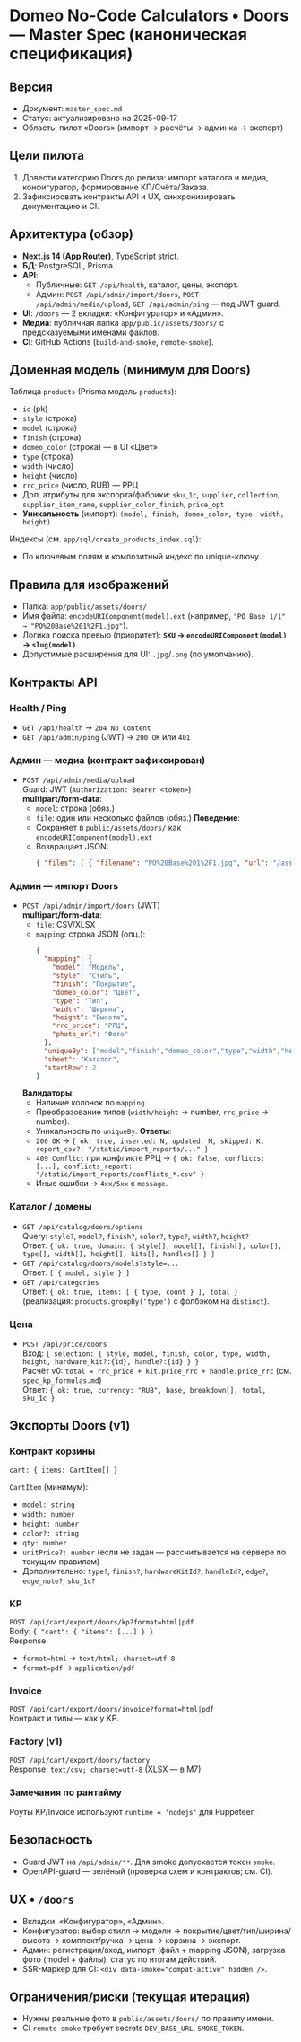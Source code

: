 # Domeo No-Code Calculators • Doors — Master Spec (каноническая спецификация)

## Версия
- Документ: `master_spec.md`
- Статус: актуализировано на 2025-09-17
- Область: пилот «Doors» (импорт → расчёты → админка → экспорт)

## Цели пилота
1) Довести категорию Doors до релиза: импорт каталога и медиа, конфигуратор, формирование КП/Счёта/Заказа.  
2) Зафиксировать контракты API и UX, синхронизировать документацию и CI.

## Архитектура (обзор)
- **Next.js 14 (App Router)**, TypeScript strict.
- **БД**: PostgreSQL, Prisma.
- **API**:
  - Публичные: `GET /api/health`, каталог, цены, экспорт.
  - Админ: `POST /api/admin/import/doors`, `POST /api/admin/media/upload`, `GET /api/admin/ping` — под JWT guard.
- **UI**: `/doors` — 2 вкладки: «Конфигуратор» и «Админ».
- **Медиа**: публичная папка `app/public/assets/doors/` с предсказуемыми именами файлов.
- **CI**: GitHub Actions (`build-and-smoke`, `remote-smoke`).

## Доменная модель (минимум для Doors)
Таблица `products` (Prisma модель `products`):
- `id` (pk)
- `style` (строка)
- `model` (строка)
- `finish` (строка)
- `domeo_color` (строка) — в UI «Цвет»
- `type` (строка)
- `width` (число)
- `height` (число)
- `rrc_price` (число, RUB) — РРЦ
- Доп. атрибуты для экспорта/фабрики: `sku_1c`, `supplier`, `collection`, `supplier_item_name`, `supplier_color_finish`, `price_opt`
- **Уникальность** (импорт): `(model, finish, domeo_color, type, width, height)`

Индексы (см. `app/sql/create_products_index.sql`):
- По ключевым полям и композитный индекс по unique-ключу.

## Правила для изображений
- Папка: `app/public/assets/doors/`
- Имя файла: `encodeURIComponent(model).ext` (например, `"PO Base 1/1" → "PO%20Base%201%2F1.jpg"`).
- Логика поиска превью (приоритет): **`SKU` → `encodeURIComponent(model)` → `slug(model)`**.
- Допустимые расширения для UI: `.jpg`/`.png` (по умолчанию).

## Контракты API

### Health / Ping
- `GET /api/health` → `204 No Content`
- `GET /api/admin/ping` (JWT) → `200 OK` или `401`

### Админ — медиа (контракт зафиксирован)
- `POST /api/admin/media/upload`  
  Guard: JWT (`Authorization: Bearer <token>`)  
  **multipart/form-data**:
  - `model`: строка (обяз.)
  - `file`: один или несколько файлов (обяз.)
  **Поведение**:
  - Сохраняет в `public/assets/doors/` как `encodeURIComponent(model).ext`
  - Возвращает JSON:
    ```json
    { "files": [ { "filename": "PO%20Base%201%2F1.jpg", "url": "/assets/doors/PO%20Base%201%2F1.jpg" } ] }
    ```

### Админ — импорт Doors
- `POST /api/admin/import/doors` (JWT)  
  **multipart/form-data**:
  - `file`: CSV/XLSX
  - `mapping`: строка JSON (опц.):  
    ```json
    {
      "mapping": {
        "model": "Модель",
        "style": "Стиль",
        "finish": "Покрытие",
        "domeo_color": "Цвет",
        "type": "Тип",
        "width": "Ширина",
        "height": "Высота",
        "rrc_price": "РРЦ",
        "photo_url": "Фото"
      },
      "uniqueBy": ["model","finish","domeo_color","type","width","height"],
      "sheet": "Каталог",
      "startRow": 2
    }
    ```
  **Валидаторы**:
  - Наличие колонок по `mapping`.
  - Преобразование типов (`width/height` → number, `rrc_price` → number).
  - Уникальность по `uniqueBy`.
  **Ответы**:
  - `200 OK` → `{ ok: true, inserted: N, updated: M, skipped: K, report_csv?: "/static/import_reports/..." }`
  - `409 Conflict` при конфликте РРЦ → `{ ok: false, conflicts: [...], conflicts_report: "/static/import_reports/conflicts_*.csv" }`
  - Иные ошибки → `4xx/5xx` с `message`.

### Каталог / домены
- `GET /api/catalog/doors/options`  
  Query: `style?`, `model?`, `finish?`, `color?`, `type?`, `width?`, `height?`  
  Ответ: `{ ok: true, domain: { style[], model[], finish[], color[], type[], width[], height[], kits[], handles[] } }`
- `GET /api/catalog/doors/models?style=...`  
  Ответ: `[ { model, style } ]`
- `GET /api/categories`  
  Ответ: `{ ok: true, items: [ { type, count } ], total }`  
  (реализация: `products.groupBy('type')` с фолбэком на `distinct`).

### Цена
- `POST /api/price/doors`  
  Вход: `{ selection: { style, model, finish, color, type, width, height, hardware_kit?:{id}, handle?:{id} } }`  
  Расчёт v0: `total = rrc_price + kit.price_rrc + handle.price_rrc` (см. `spec_kp_formulas.md`)  
  Ответ: `{ ok: true, currency: "RUB", base, breakdown[], total, sku_1c }`

## Экспорты Doors (v1)

### Контракт корзины
`cart: { items: CartItem[] }`

`CartItem` (минимум):
- `model: string`
- `width: number`
- `height: number`
- `color?: string`
- `qty: number`
- `unitPrice?: number` (если не задан — рассчитывается на сервере по текущим правилам)
- Дополнительно: `type?`, `finish?`, `hardwareKitId?`, `handleId?`, `edge?`, `edge_note?`, `sku_1c?`

### KP
`POST /api/cart/export/doors/kp?format=html|pdf`  
Body: `{ "cart": { "items": [...] } }`  
Response:
- `format=html` → `text/html; charset=utf-8`
- `format=pdf` → `application/pdf`

### Invoice
`POST /api/cart/export/doors/invoice?format=html|pdf`  
Контракт и типы — как у KP.

### Factory (v1)
`POST /api/cart/export/doors/factory`  
Response: `text/csv; charset=utf-8` (XLSX — в M7)

### Замечания по рантайму
Роуты KP/Invoice используют `runtime = 'nodejs'` для Puppeteer.


## Безопасность
- Guard JWT на `/api/admin/**`. Для smoke допускается токен `smoke`.
- OpenAPI-guard — зелёный (проверка схем и контрактов; см. CI).

## UX • `/doors`
- Вкладки: «Конфигуратор», «Админ».
- Конфигуратор: выбор стиля → модели → покрытие/цвет/тип/ширина/высота → комплект/ручка → цена → корзина → экспорт.
- Админ: регистрация/вход, импорт (файл + mapping JSON), загрузка фото (model + файлы), статус по итогам действий.
- SSR-маркер для CI: `<div data-smoke="compat-active" hidden />`.

## Ограничения/риски (текущая итерация)
- Нужны реальные фото в `public/assets/doors/` по правилу имени.
- CI `remote-smoke` требует secrets `DEV_BASE_URL`, `SMOKE_TOKEN`.
